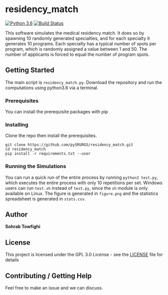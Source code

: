 # residency_match

[![Python 3.6](https://img.shields.io/badge/python-3.6-blue.svg)](https://www.python.org/downloads/release/python-360/)
[![Build Status](https://travis-ci.org/pySRURGS/residency_match.svg?branch=master)](https://travis-ci.org/pySRURGS/residency_match)

This software simulates the medical residency match. It does so by spawning 10 randomly generated specialties, and for each specialty it generates 10 programs. Each specialty has a typical number of spots per program, which is randomly assigned a value between 1 and 50. The number of applicants is forced to equal the number of program spots. 

## Getting Started

The main script is `residency_match.py`. Download the repository and run the computations using python3.6 via a terminal.

### Prerequisites

You can install the prerequisite packages with pip

### Installing

Clone the repo then install the prerequisites.

```
git clone https://github.com/pySRURGS/residency_match.git
cd residency_match
pip install -r requirements.txt --user
```

### Running the Simulations

You can run a quick run of the entire process by running `python3 test.py`, which executes the entire process with only 10 repetitions per set. Windows users can run `test.sh` instead of `test.py`, since the `sh` module is only available on Linux. The figure is generated in `figure.png` and the statistics spreadsheet is generated in `stats.csv`.

## Author

**Sohrab Towfighi**

## License

This project is licensed under the GPL 3.0 License - see the [LICENSE](LICENSE) file for details

## Contributing / Getting Help

Feel free to make an issue and we can discuss.
